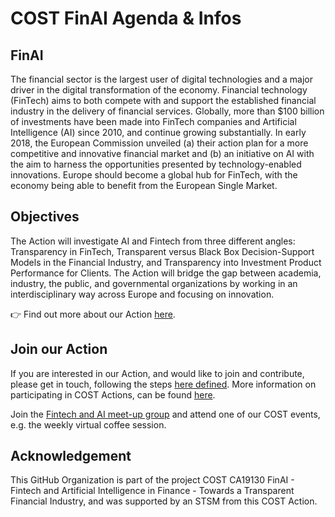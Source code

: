 # COST FinAI Agenda &amp; Infos

## FinAI
The financial sector is the largest user of digital technologies and a major driver in the digital transformation of the economy. Financial technology (FinTech) aims to both compete with and support the established financial industry in the delivery of financial services. Globally, more than $100 billion of investments have been made into FinTech companies and Artificial Intelligence (AI) since 2010, and continue growing substantially. In early 2018, the European Commission unveiled (a) their action plan for a more competitive and innovative financial market and (b) an initiative on AI with the aim to harness the opportunities presented by technology-enabled innovations. Europe should become a global hub for FinTech, with the economy being able to benefit from the European Single Market.

## Objectives
The Action will investigate AI and Fintech from three different angles: Transparency in FinTech, Transparent versus Black Box Decision-Support Models in the Financial Industry, and Transparency into Investment Product Performance for Clients. The Action will bridge the gap between academia, industry, the public, and governmental organizations by working in an interdisciplinary way across Europe and focusing on innovation.


:point_right: Find out more about our Action [here](https://fin-ai.eu/).

## Join our Action
If you are interested in our Action, and would like to join and contribute, please get in touch, following the steps [here defined](https://wiki.fin-ai.eu/index.php/How_to_join). More information on participating in COST Actions, can be found [here](https://www.cost.eu/cost-actions/how-to-participate/).

Join the [Fintech and AI meet-up group](https://www.meetup.com/Fintech_AI_in_Finance/) and attend one of our COST events, e.g. the weekly virtual coffee session.

## Acknowledgement
This GitHub Organization is part of the project COST CA19130 FinAI - Fintech and Artificial Intelligence in Finance - Towards a Transparent Financial Industry, and was supported by an STSM from this COST Action.
